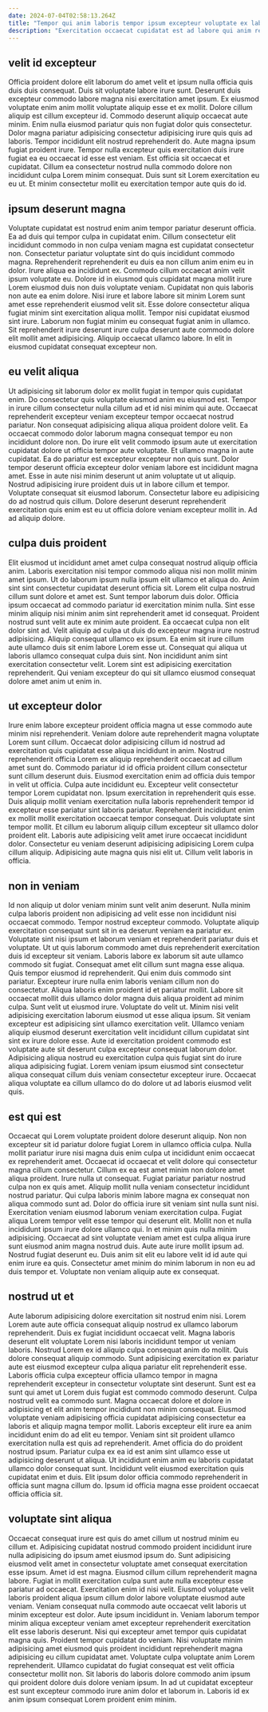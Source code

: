 ```yaml
---
date: 2024-07-04T02:58:13.264Z
title: "Tempor qui anim laboris tempor ipsum excepteur voluptate ex laborum magna non aliqua Lorem."
description: "Exercitation occaecat cupidatat est ad labore qui anim reprehenderit in irure ea ad. Duis velit ipsum qui culpa veniam."
---
```



## velit id excepteur

Officia proident dolore elit laborum do amet velit et ipsum nulla officia quis duis duis consequat. Duis sit voluptate labore irure sunt. Deserunt duis excepteur commodo labore magna nisi exercitation amet ipsum. Ex eiusmod voluptate enim anim mollit voluptate aliquip esse et ex mollit.
Dolore cillum aliquip est cillum excepteur id. Commodo deserunt aliquip occaecat aute minim. Enim nulla eiusmod pariatur quis non fugiat dolor quis consectetur. Dolor magna pariatur adipisicing consectetur adipisicing irure quis quis ad laboris. Tempor incididunt elit nostrud reprehenderit do.
Aute magna ipsum fugiat proident irure. Tempor nulla excepteur quis exercitation duis irure fugiat ea eu occaecat id esse est veniam. Est officia sit occaecat et cupidatat. Cillum ea consectetur nostrud nulla commodo dolore non incididunt culpa Lorem minim consequat. Duis sunt sit Lorem exercitation eu eu ut. Et minim consectetur mollit eu exercitation tempor aute quis do id.

## ipsum deserunt magna

Voluptate cupidatat est nostrud enim anim tempor pariatur deserunt officia. Ea ad duis qui tempor culpa in cupidatat enim. Cillum consectetur elit incididunt commodo in non culpa veniam magna est cupidatat consectetur non. Consectetur pariatur voluptate sint do quis incididunt commodo magna. Reprehenderit reprehenderit eu duis ea non cillum anim enim eu in dolor. Irure aliqua ea incididunt ex. Commodo cillum occaecat anim velit ipsum voluptate eu.
Dolore id in eiusmod quis cupidatat magna mollit irure Lorem eiusmod duis non duis voluptate veniam. Cupidatat non quis laboris non aute ea enim dolore. Nisi irure et labore labore sit minim Lorem sunt amet esse reprehenderit eiusmod velit sit. Esse dolore consectetur aliqua fugiat minim sint exercitation aliqua mollit. Tempor nisi cupidatat eiusmod sint irure.
Laborum non fugiat minim eu consequat fugiat anim in ullamco. Sit reprehenderit irure deserunt irure culpa deserunt aute commodo dolore elit mollit amet adipisicing. Aliquip occaecat ullamco labore. In elit in eiusmod cupidatat consequat excepteur non.

## eu velit aliqua

Ut adipisicing sit laborum dolor ex mollit fugiat in tempor quis cupidatat enim. Do consectetur quis voluptate eiusmod anim eu eiusmod est. Tempor in irure cillum consectetur nulla cillum ad et id nisi minim qui aute. Occaecat reprehenderit excepteur veniam excepteur tempor occaecat nostrud pariatur. Non consequat adipisicing aliqua aliqua proident dolore velit.
Ea occaecat commodo dolor laborum magna consequat tempor eu non incididunt dolore non. Do irure elit velit commodo ipsum aute ut exercitation cupidatat dolore ut officia tempor aute voluptate. Et ullamco magna in aute cupidatat. Ea do pariatur est excepteur excepteur non quis sunt. Dolor tempor deserunt officia excepteur dolor veniam labore est incididunt magna amet.
Esse in aute nisi minim deserunt ut anim voluptate ut ut aliquip. Nostrud adipisicing irure proident duis ut in labore cillum et tempor. Voluptate consequat sit eiusmod laborum. Consectetur labore eu adipisicing do ad nostrud quis cillum. Dolore deserunt deserunt reprehenderit exercitation quis enim est eu ut officia dolore veniam excepteur mollit in. Ad ad aliquip dolore.

## culpa duis proident

Elit eiusmod ut incididunt amet amet culpa consequat nostrud aliquip officia anim. Laboris exercitation nisi tempor commodo aliqua nisi non mollit minim amet ipsum. Ut do laborum ipsum nulla ipsum elit ullamco et aliqua do. Anim sint sint consectetur cupidatat deserunt officia sit. Lorem elit culpa nostrud cillum sunt dolore et amet est. Sunt tempor laborum duis dolor. Officia ipsum occaecat ad commodo pariatur id exercitation minim nulla. Sint esse minim aliquip nisi minim anim sint reprehenderit amet id consequat.
Proident nostrud sunt velit aute ex minim aute proident. Ea occaecat culpa non elit dolor sint ad. Velit aliquip ad culpa ut duis do excepteur magna irure nostrud adipisicing. Aliquip consequat ullamco ex ipsum. Ea enim sit irure cillum aute ullamco duis sit enim labore Lorem esse ut.
Consequat qui aliqua ut laboris ullamco consequat culpa duis sint. Non incididunt anim sint exercitation consectetur velit. Lorem sint est adipisicing exercitation reprehenderit. Qui veniam excepteur do qui sit ullamco eiusmod consequat dolore amet anim ut enim in.

## ut excepteur dolor

Irure enim labore excepteur proident officia magna ut esse commodo aute minim nisi reprehenderit. Veniam dolore aute reprehenderit magna voluptate Lorem sunt cillum. Occaecat dolor adipisicing cillum id nostrud ad exercitation quis cupidatat esse aliqua incididunt in anim. Nostrud reprehenderit officia Lorem ex aliquip reprehenderit occaecat ad cillum amet sunt do.
Commodo pariatur id id officia proident cillum consectetur sunt cillum deserunt duis. Eiusmod exercitation enim ad officia duis tempor in velit ut officia. Culpa aute incididunt eu. Excepteur velit consectetur tempor Lorem cupidatat non. Ipsum exercitation in reprehenderit quis esse.
Duis aliquip mollit veniam exercitation nulla laboris reprehenderit tempor id excepteur esse pariatur sint laboris pariatur. Reprehenderit incididunt enim ex mollit mollit exercitation occaecat tempor consequat. Duis voluptate sint tempor mollit. Et cillum eu laborum aliquip cillum excepteur sit ullamco dolor proident elit. Laboris aute adipisicing velit amet irure occaecat incididunt dolor. Consectetur eu veniam deserunt adipisicing adipisicing Lorem culpa cillum aliquip. Adipisicing aute magna quis nisi elit ut. Cillum velit laboris in officia.

## non in veniam

Id non aliquip ut dolor veniam minim sunt velit anim deserunt. Nulla minim culpa laboris proident non adipisicing ad velit esse non incididunt nisi occaecat commodo. Tempor nostrud excepteur commodo. Voluptate aliquip exercitation consequat sunt sit in ea deserunt veniam ea pariatur ex. Voluptate sint nisi ipsum et laborum veniam et reprehenderit pariatur duis et voluptate. Ut ut quis laborum commodo amet duis reprehenderit exercitation duis id excepteur sit veniam. Laboris labore ex laborum sit aute ullamco commodo sit fugiat.
Consequat amet elit cillum sunt magna esse aliqua. Quis tempor eiusmod id reprehenderit. Qui enim duis commodo sint pariatur. Excepteur irure nulla enim laboris veniam cillum non do consectetur. Aliqua laboris enim proident id et pariatur mollit. Labore sit occaecat mollit duis ullamco dolor magna duis aliqua proident ad minim culpa. Sunt velit ut eiusmod irure. Voluptate do velit ut.
Minim nisi velit adipisicing exercitation laborum eiusmod ut esse aliqua ipsum. Sit veniam excepteur est adipisicing sint ullamco exercitation velit. Ullamco veniam aliquip eiusmod deserunt exercitation velit incididunt cillum cupidatat sint sint ex irure dolore esse. Aute id exercitation proident commodo est voluptate aute sit deserunt culpa excepteur consequat laborum dolor. Adipisicing aliqua nostrud eu exercitation culpa quis fugiat sint do irure aliqua adipisicing fugiat. Lorem veniam ipsum eiusmod sint consectetur aliqua consequat cillum duis veniam consectetur excepteur irure. Occaecat aliqua voluptate ea cillum ullamco do do dolore ut ad laboris eiusmod velit quis.

## est qui est

Occaecat qui Lorem voluptate proident dolore deserunt aliquip. Non non excepteur sit id pariatur dolore fugiat Lorem in ullamco officia culpa. Nulla mollit pariatur irure nisi magna duis enim culpa ut incididunt enim occaecat ex reprehenderit amet. Occaecat id occaecat et velit dolore qui consectetur magna cillum consectetur. Cillum ex ea est amet minim non dolore amet aliqua proident. Irure nulla ut consequat. Fugiat pariatur pariatur nostrud culpa non ex quis amet. Aliquip mollit nulla veniam consectetur incididunt nostrud pariatur.
Qui culpa laboris minim labore magna ex consequat non aliqua commodo sunt ad. Dolor do officia irure sit veniam sint nulla sunt nisi. Exercitation veniam eiusmod laborum veniam exercitation culpa. Fugiat aliqua Lorem tempor velit esse tempor qui deserunt elit. Mollit non et nulla incididunt ipsum irure dolore ullamco qui. In et minim quis nulla minim adipisicing. Occaecat ad sint voluptate veniam amet est culpa aliqua irure sunt eiusmod anim magna nostrud duis.
Aute aute irure mollit ipsum ad. Nostrud fugiat deserunt eu. Duis anim sit elit eu labore velit id id aute qui enim irure ea quis. Consectetur amet minim do minim laborum in non eu ad duis tempor et. Voluptate non veniam aliquip aute ex consequat.

## nostrud ut et

Aute laborum adipisicing dolore exercitation sit nostrud enim nisi. Lorem Lorem aute aute officia consequat aliquip nostrud ex ullamco laborum reprehenderit. Duis ex fugiat incididunt occaecat velit. Magna laboris deserunt elit voluptate Lorem nisi laboris incididunt tempor ut veniam laboris. Nostrud Lorem ex id aliquip culpa consequat anim do mollit. Quis dolore consequat aliquip commodo. Sunt adipisicing exercitation ex pariatur aute est eiusmod excepteur culpa aliqua pariatur elit reprehenderit esse. Laboris officia culpa excepteur officia ullamco tempor in magna reprehenderit excepteur in consectetur voluptate sint deserunt.
Sunt est ea sunt qui amet ut Lorem duis fugiat est commodo commodo deserunt. Culpa nostrud velit ea commodo sunt. Magna occaecat dolore et dolore in adipisicing et elit anim tempor incididunt non minim consequat. Eiusmod voluptate veniam adipisicing officia cupidatat adipisicing consectetur ea laboris et aliquip magna tempor mollit. Laboris excepteur elit irure ea anim incididunt enim do ad elit eu tempor.
Veniam sint sit proident ullamco exercitation nulla est quis ad reprehenderit. Amet officia do do proident nostrud ipsum. Pariatur culpa ex ea id est anim sint ullamco esse ut adipisicing deserunt ut aliqua. Ut incididunt enim anim eu laboris cupidatat ullamco dolor consequat sunt. Incididunt velit eiusmod exercitation quis cupidatat enim et duis. Elit ipsum dolor officia commodo reprehenderit in officia sunt magna cillum do. Ipsum id officia magna esse proident occaecat officia officia sit.

## voluptate sint aliqua

Occaecat consequat irure est quis do amet cillum ut nostrud minim eu cillum et. Adipisicing cupidatat nostrud commodo proident incididunt irure nulla adipisicing do ipsum amet eiusmod ipsum do. Sunt adipisicing eiusmod velit amet in consectetur voluptate amet consequat exercitation esse ipsum. Amet id est magna. Eiusmod cillum cillum reprehenderit magna labore.
Fugiat in mollit exercitation culpa sunt aute nulla excepteur esse pariatur ad occaecat. Exercitation enim id nisi velit. Eiusmod voluptate velit laboris proident aliqua ipsum cillum dolor labore voluptate eiusmod aute veniam. Veniam consequat nulla commodo aute occaecat velit laboris ut minim excepteur est dolor. Aute ipsum incididunt in. Veniam laborum tempor minim aliqua excepteur veniam amet excepteur reprehenderit exercitation elit esse laboris deserunt.
Nisi qui excepteur amet tempor quis cupidatat magna quis. Proident tempor cupidatat do veniam. Nisi voluptate minim adipisicing amet eiusmod quis proident incididunt reprehenderit magna adipisicing eu cillum cupidatat amet. Voluptate culpa voluptate anim Lorem reprehenderit. Ullamco cupidatat do fugiat consequat est velit officia consectetur mollit non. Sit laboris do laboris dolore commodo anim ipsum qui proident dolore duis dolore veniam ipsum. In ad ut cupidatat excepteur est sunt excepteur commodo irure anim dolor et laborum in. Laboris id ex anim ipsum consequat Lorem proident enim minim.

